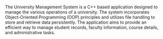 The University Management System is a C++ based application designed to manage the various operations of a university. The system incorporates Object-Oriented Programming (OOP) principles and utilizes file handling to store and retrieve data persistently. The application aims to provide an efficient way to manage student records, faculty information, course details, and administrative tasks.
